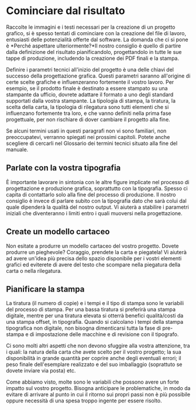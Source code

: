 Cominciare dal risultato
========================

Raccolte le immagini e i testi necessari per la creazione di un progetto
grafico, si è spesso tentati di cominciare con la creazione del file di
lavoro, entusiasti delle potenzialità offerte dal software. La domanda
che ci si pone è *Perché aspettare ulteriormente?*Il nostro consiglio è
quello di partire dalla definizione del risultato pianificandolo,
progettandolo in tutte le sue tappe di produzione, includendo la
creazione dei PDF finali e la stampa.

Definire i parametri tecnici all'inizio del progetto è una delle chiavi
del successo della progettazione grafica. Questi parametri saranno
all'origine di certe scelte grafiche e influenzeranno fortemente il
vostro lavoro. Per esempio, se il prodotto finale è destinato a essere
stampato su una stampante da ufficio, dovrete adattare il formato a uno
degli standard supportati dalla vostra stampante. La tipologia di
stampa, la tiratura, la scelta della carta, la tipologia di rilegatura
sono tutti elementi che si influenzano fortemente tra loro, e che vanno
definiti nella prima fase progettuale, per non rischiare di dover
cambiare il progetto alla fine. 

Se alcuni termini usati in questi paragrafi non vi sono familiari, non
preoccupatevi, verranno spiegati nei prossimi capitoli. Potete anche
scegliere di cercarli nel Glossario dei termini tecnici situato alla
fine del manuale.

Parlate con la vostra tipografia
--------------------------------

È importante lavorare in sintonia con le altre figure implicate nel
processo di progettazione e produzione grafica, soprattutto con la
tipografia. Spesso ci capita di contattarlo solo alla fine del processo
di produzione. Il nostro consiglio è invece di parlare subito con la
tipografia dato che sarà colui dal quale dipenderà la qualità del nostro
output. Vi aiuterà a stabilire i parametri iniziali che diventeranno i
limiti entro i quali muoversi nella progettazione.

Create un modello cartaceo
--------------------------

Non esitate a produrre un modello cartaceo del vostro progetto. Dovete
produrre un pieghevole? Coraggio, prendete la carta e piegatela! Vi
aiuterà ad avere un'idea più precisa dello spazio disponibile per i
vostri elementi grafici ed eviterete di avere del testo che scompare
nella piegatura della carta o nella rilegatura. 

Pianificare la stampa
---------------------

La tiratura (il numero di copie) e i tempi e il tipo di stampa sono le
variabili del processo di stampa. Per una bassa tiratura si preferirà
una stampa digitale, mentre per una tiratura elevata si otterrà benefici
qualità/costi da una stampa offset, in tipografia. Quando si calcolano i
tempi della stampa tipografica non digitale, non bisogna dimenticarsi
tutta la fase di pre-stampa e di impostazione delle macchine e di
revisione con il tipografo.

Ci sono molti altri aspetti che non devono sfuggire alla vostra
attenzione, tra i quali: la natura della carta che avete scelto per il
vostro progetto; la sua disponibilità in grande quantità per coprire
anche degli eventuali errori; il peso finale dell'esemplare realizzato e
del suo imballaggio (soprattuto se dovete inviare via posta) etc.

Come abbiamo visto, molte sono le variabili che possono avere un forte
impatto sul vostro progetto. Bisogna anticipare le problematiche, in
modo da evitare di arrivare al punto in cui il ritorno sui propri passi
non è più possibile oppure necessità di una spesa troppo ingente per
essere risolto.
